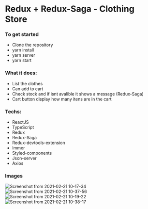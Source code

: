 # Redux + Redux-Saga - Clothing Store

### To get started
- Clone the repository
- yarn install
- yarn server
- yarn start

### What it does:
- List the clothes 
- Can add to cart
- Check stock and if isnt avalible it shows a message (Redux-Saga)
- Cart button display how many itens are in the cart

### Techs:
- ReactJS
- TypeScript
- Redux
- Redux-Saga
- Redux-devtools-extension
- Immer
- Styled-components
- Json-server
- Axios


### Images
![Screenshot from 2021-02-21 10-17-34](https://user-images.githubusercontent.com/69584272/108626548-729b5700-742f-11eb-9f11-fda86d0addaf.png)
![Screenshot from 2021-02-21 10-37-56](https://user-images.githubusercontent.com/69584272/108626816-f0139700-7430-11eb-98e6-073821ec6c45.png)
![Screenshot from 2021-02-21 10-19-22](https://user-images.githubusercontent.com/69584272/108626556-7cbd5580-742f-11eb-8172-15a3578692db.png)
![Screenshot from 2021-02-21 10-38-17](https://user-images.githubusercontent.com/69584272/108626817-f0ac2d80-7430-11eb-8b80-86ce1e06bf6a.png)
